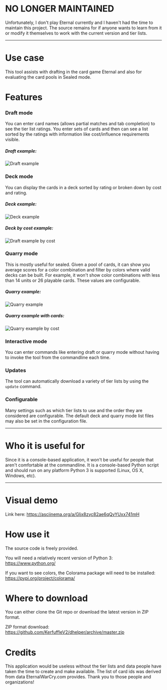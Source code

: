 # NO LONGER MAINTAINED

Unfortunately, I don't play Eternal currently and I haven't had the time to maintain this project. The source remains for if anyone wants to learn from it or modify it themselves to work with the current version and tier lists.

***

# Use case

This tool assists with drafting in the card game Eternal and also for evaluating the card pools in Sealed mode.

# Features

### Draft mode

You can enter card names (allows partial matches and tab completion) to see the tier list ratings. You enter sets of cards and then can see a list sorted by the ratings with information like cost/influence requirements visible.

##### Draft example:

![Draft example](https://raw.githubusercontent.com/KerfuffleV2/dhelper/assets/images/example-draft.png)

### Deck mode

You can display the cards in a deck sorted by rating or broken down by cost and rating.

##### Deck example:

![Deck example](https://raw.githubusercontent.com/KerfuffleV2/dhelper/assets/images/example-deck.png)

##### Deck by cost example:

![Draft example by cost](https://raw.githubusercontent.com/KerfuffleV2/dhelper/assets/images/example-deck-cost.png)

### Quarry mode

This is mostly useful for sealed. Given a pool of cards, it can show you average scores for a color combination and filter by colors where valid decks can be built. For example, it won't show color combinations with less than 14 units or 26 playable cards. These values are configurable.

##### Quarry example:
![Quarry example](https://raw.githubusercontent.com/KerfuffleV2/dhelper/assets/images/example-quarry.png)

##### Quarry example with cards:
![Quarry example by cost](https://raw.githubusercontent.com/KerfuffleV2/dhelper/assets/images/example-quarry-cost.png)

### Interactive mode

You can enter commands like entering draft or quarry mode without having to invoke the tool from the commandline each time.

### Updates

The tool can automatically download a variety of tier lists by using the `update` command.

### Configurable

Many settings such as which tier lists to use and the order they are considered are configurable. The default deck and quarry mode list files may also be set in the configuration file.

***

# Who it is useful for

Since it is a console-based application, it won't be useful for people that aren't comfortable at the commandline. It is a console-based Python script and should run on any platform Python 3 is supported (Linux, OS X, Windows, etc).

***

# Visual demo

Link here: https://asciinema.org/a/Gljx8zyc82ae6qQvYUxx741mH

# How use it

The source code is freely provided.

You will need a relatively recent version of Python 3: https://www.python.org/

If you want to see colors, the Colorama package will need to be installed: https://pypi.org/project/colorama/

# Where to download

You can either clone the Git repo or download the latest version in ZIP format.

ZIP format download: https://github.com/KerfuffleV2/dhelper/archive/master.zip

# Credits

This application would be useless without the tier lists and data people have taken the time to create and make available. The list of card ids was derived from data EternalWarCry.com provides. Thank you to those people and organizations!
